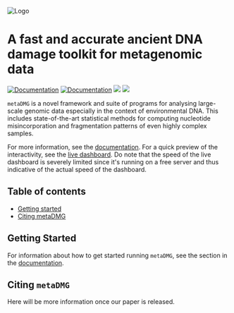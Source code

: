 ![Logo](docs/source/images/logo.png)
<!--
```{image} docs/source/images/logo.png
:alt: logo
:class: bg-primary
:width: 500px
:align: center
``` -->

# A fast and accurate ancient DNA damage toolkit for metagenomic data

[![Documentation](https://img.shields.io/badge/documentation-latest-blue.svg)](https://metadmg-dev.github.io/metaDMG-core/)
[![Documentation](https://img.shields.io/badge/dashboard-live-blue.svg)](https://metadmg.onrender.com//)
![](https://img.shields.io/pypi/v/metadmg)
![](https://img.shields.io/pypi/pyversions/metaDMG)
<!-- ![](https://img.shields.io/pypi/l/metaDMG) -->
<!-- ![](https://img.shields.io/github/workflow/status/metaDMG-dev/metaDMG-core/CI-CD) -->
<!-- ![](https://img.shields.io/pypi/dm/metaDMG) -->
<!-- ![](https://img.shields.io/github/issues-raw/metaDMG-dev/metaDMG-core) -->
<!-- ![](https://img.shields.io/github/issues-closed-raw/metaDMG-dev/metaDMG-core) -->
<!-- ![](https://img.shields.io/github/languages/code-size/metaDMG-dev/metaDMG-core) -->

`metaDMG` is a novel framework and suite of programs for analysing large-scale genomic data especially in the context of environmental DNA. This includes state-of-the-art statistical methods for computing nucleotide misincorporation and fragmentation patterns of even highly complex samples.

For more information, see the [documentation](https://metadmg-dev.github.io/metaDMG-core).
For a quick preview of the interactivity, see the [live dashboard](https://metadmg.onrender.com/). Do note that the speed of the live dashboard is severely limited since it's running on a free server and thus indicative of the actual speed of the dashboard.

## Table of contents
* [Getting started](#getting-started)
* [Citing metaDMG](#citing-metadmg)

## Getting Started

For information about how to get started running `metaDMG`, see the section in the [documentation](https://metadmg-dev.github.io/metaDMG-core/getting-started.html).

## Citing `metaDMG`

Here will be more information once our paper is released.

